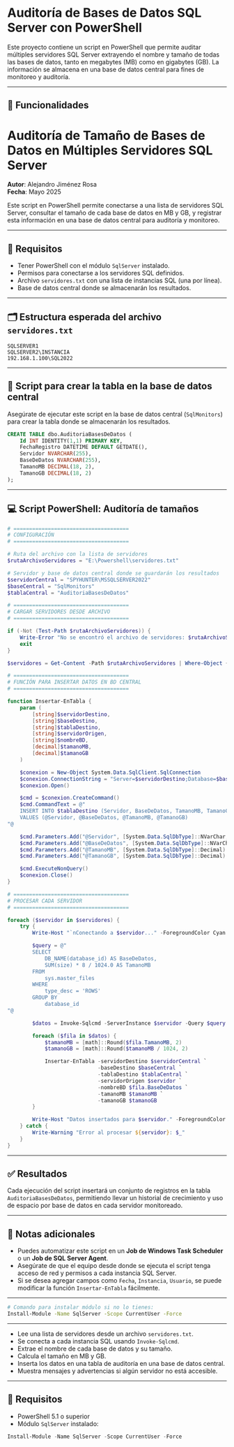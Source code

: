 # Auditoría de Bases de Datos SQL Server con PowerShell

Este proyecto contiene un script en PowerShell que permite auditar múltiples servidores SQL Server extrayendo el nombre y tamaño de todas las bases de datos, tanto en megabytes (MB) como en gigabytes (GB). La información se almacena en una base de datos central para fines de monitoreo y auditoría.

---

## 📌 Funcionalidades
# Auditoría de Tamaño de Bases de Datos en Múltiples Servidores SQL Server

**Autor**: Alejandro Jiménez Rosa  
**Fecha**: Mayo 2025

Este script en PowerShell permite conectarse a una lista de servidores SQL Server, consultar el tamaño de cada base de datos en MB y GB, y registrar esta información en una base de datos central para auditoría y monitoreo.

---

## 📂 Requisitos

- Tener PowerShell con el módulo `SqlServer` instalado.
- Permisos para conectarse a los servidores SQL definidos.
- Archivo `servidores.txt` con una lista de instancias SQL (una por línea).
- Base de datos central donde se almacenarán los resultados.

---

## 🗂 Estructura esperada del archivo `servidores.txt`

```text
SQLSERVER1
SQLSERVER2\INSTANCIA
192.168.1.100\SQL2022
```

---

## 🧱 Script para crear la tabla en la base de datos central

Asegúrate de ejecutar este script en la base de datos central (`SqlMonitors`) para crear la tabla donde se almacenarán los resultados.

```sql
CREATE TABLE dbo.AuditoriaBasesDeDatos (
    Id INT IDENTITY(1,1) PRIMARY KEY,
    FechaRegistro DATETIME DEFAULT GETDATE(),
    Servidor NVARCHAR(255),
    BaseDeDatos NVARCHAR(255),
    TamanoMB DECIMAL(18, 2),
    TamanoGB DECIMAL(18, 2)
);
```

---

## 💻 Script PowerShell: Auditoría de tamaños

```powershell
# =====================================
# CONFIGURACIÓN
# =====================================

# Ruta del archivo con la lista de servidores
$rutaArchivoServidores = "E:\Powershell\servidores.txt"

# Servidor y base de datos central donde se guardarán los resultados
$servidorCentral = "SPYHUNTER\MSSQLSERVER2022"
$baseCentral = "SqlMonitors"
$tablaCentral = "AuditoriaBasesDeDatos"

# =====================================
# CARGAR SERVIDORES DESDE ARCHIVO
# =====================================

if (-Not (Test-Path $rutaArchivoServidores)) {
    Write-Error "No se encontró el archivo de servidores: $rutaArchivoServidores"
    exit
}

$servidores = Get-Content -Path $rutaArchivoServidores | Where-Object { $_.Trim() -ne "" }

# =====================================
# FUNCIÓN PARA INSERTAR DATOS EN BD CENTRAL
# =====================================

function Insertar-EnTabla {
    param (
        [string]$servidorDestino,
        [string]$baseDestino,
        [string]$tablaDestino,
        [string]$servidorOrigen,
        [string]$nombreBD,
        [decimal]$tamanoMB,
        [decimal]$tamanoGB
    )

    $conexion = New-Object System.Data.SqlClient.SqlConnection
    $conexion.ConnectionString = "Server=$servidorDestino;Database=$baseDestino;Integrated Security=True;"
    $conexion.Open()

    $cmd = $conexion.CreateCommand()
    $cmd.CommandText = @"
    INSERT INTO $tablaDestino (Servidor, BaseDeDatos, TamanoMB, TamanoGB)
    VALUES (@Servidor, @BaseDeDatos, @TamanoMB, @TamanoGB)
"@

    $cmd.Parameters.Add("@Servidor", [System.Data.SqlDbType]::NVarChar, 255).Value = $servidorOrigen
    $cmd.Parameters.Add("@BaseDeDatos", [System.Data.SqlDbType]::NVarChar, 255).Value = $nombreBD
    $cmd.Parameters.Add("@TamanoMB", [System.Data.SqlDbType]::Decimal).Value = $tamanoMB
    $cmd.Parameters.Add("@TamanoGB", [System.Data.SqlDbType]::Decimal).Value = $tamanoGB

    $cmd.ExecuteNonQuery()
    $conexion.Close()
}

# =====================================
# PROCESAR CADA SERVIDOR
# =====================================

foreach ($servidor in $servidores) {
    try {
        Write-Host "`nConectando a $servidor..." -ForegroundColor Cyan

        $query = @"
        SELECT 
            DB_NAME(database_id) AS BaseDeDatos,
            SUM(size) * 8 / 1024.0 AS TamanoMB
        FROM 
            sys.master_files
        WHERE 
            type_desc = 'ROWS'
        GROUP BY 
            database_id
"@

        $datos = Invoke-Sqlcmd -ServerInstance $servidor -Query $query -ErrorAction Stop

        foreach ($fila in $datos) {
            $tamanoMB = [math]::Round($fila.TamanoMB, 2)
            $tamanoGB = [math]::Round($tamanoMB / 1024, 2)

            Insertar-EnTabla -servidorDestino $servidorCentral `
                             -baseDestino $baseCentral `
                             -tablaDestino $tablaCentral `
                             -servidorOrigen $servidor `
                             -nombreBD $fila.BaseDeDatos `
                             -tamanoMB $tamanoMB `
                             -tamanoGB $tamanoGB
        }

        Write-Host "Datos insertados para $servidor." -ForegroundColor Green
    } catch {
        Write-Warning "Error al procesar ${servidor}: $_"
    }
}
```

---

## ✅ Resultados

Cada ejecución del script insertará un conjunto de registros en la tabla `AuditoriaBasesDeDatos`, permitiendo llevar un historial de crecimiento y uso de espacio por base de datos en cada servidor monitoreado.

---

## 📝 Notas adicionales

- Puedes automatizar este script en un **Job de Windows Task Scheduler** o un **Job de SQL Server Agent**.
- Asegúrate de que el equipo desde donde se ejecuta el script tenga acceso de red y permisos a cada instancia SQL Server.
- Si se desea agregar campos como `Fecha`, `Instancia`, `Usuario`, se puede modificar la función `Insertar-EnTabla` fácilmente.

---

```bash
# Comando para instalar módulo si no lo tienes:
Install-Module -Name SqlServer -Scope CurrentUser -Force
```

---

- Lee una lista de servidores desde un archivo `servidores.txt`.
- Se conecta a cada instancia SQL usando `Invoke-Sqlcmd`.
- Extrae el nombre de cada base de datos y su tamaño.
- Calcula el tamaño en MB y GB.
- Inserta los datos en una tabla de auditoría en una base de datos central.
- Muestra mensajes y advertencias si algún servidor no está accesible.

---

## 🧰 Requisitos

- PowerShell 5.1 o superior
- Módulo `SqlServer` instalado:

```powershell
Install-Module -Name SqlServer -Scope CurrentUser -Force
